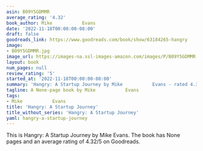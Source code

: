 ```yaml
---
asin: B09Y5GDMMR
average_rating: '4.32'
book_author: Mike           Evans
date: '2022-11-18T00:00:00-08:00'
draft: false
goodreads_link: https://www.goodreads.com/book/show/63184265-hangry
image:
- B09Y5GDMMR.jpg
image_url: https://images-na.ssl-images-amazon.com/images/P/B09Y5GDMMR.01._SCLZZZZZZZ.jpg
layout: book
num_pages: null
review_rating: '5'
started_at: '2022-11-18T00:00:00-08:00'
summary: 'Hangry: A Startup Journey by Mike           Evans - rated 4.32/5 on Goodreads'
tagline: A None-page book by Mike           Evans
tags:
- Mike           Evans
title: 'Hangry: A Startup Journey'
title_without_series: 'Hangry: A Startup Journey'
yaml: hangry-a-startup-journey
---
```


This is Hangry: A Startup Journey by Mike           Evans. The book has None pages and an average rating of 4.32/5 on Goodreads.